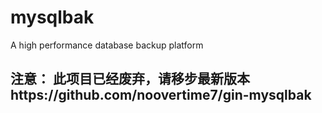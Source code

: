 # mysqlbak
A high performance database backup platform
## 注意： 此项目已经废弃，请移步最新版本https://github.com/noovertime7/gin-mysqlbak
